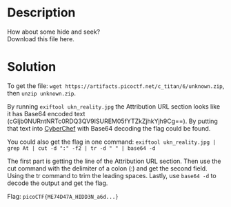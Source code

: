 # Description

How about some hide and seek? <br>
Download this file here.

# Solution

To get the file: `wget https://artifacts.picoctf.net/c_titan/6/unknown.zip`, then `unzip unknown.zip`. 

By running `exiftool ukn_reality.jpg` the Attribution URL section looks like it has Base64 encoded text (cGljb0NURntNRTc0RDQ3QV9ISUREM05fYTZkZjhkYjh9Cg==). By putting that text into [CyberChef](https://gchq.github.io/CyberChef/#recipe=From_Base64('A-Za-z0-9%2B/%3D',true,false)) with Base64 decoding the flag could be found.

You could also get the flag in one command: `exiftool ukn_reality.jpg | grep At | cut -d ":" -f2 | tr -d " " | base64 -d`

The first part is getting the line of the Attribution URL section. Then use the cut command with the delimiter of a colon (:) and get the second field. Using the tr command to trim the leading spaces. Lastly, use `base64 -d` to decode the output and get the flag.

Flag: `picoCTF{ME74D47A_HIDD3N_a6d...}`
